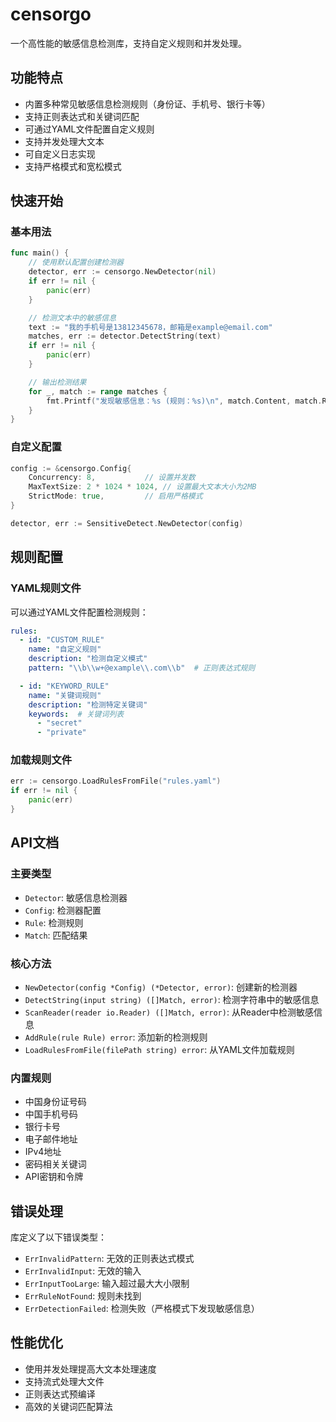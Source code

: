 # censorgo

一个高性能的敏感信息检测库，支持自定义规则和并发处理。

## 功能特点

- 内置多种常见敏感信息检测规则（身份证、手机号、银行卡等）
- 支持正则表达式和关键词匹配
- 可通过YAML文件配置自定义规则
- 支持并发处理大文本
- 可自定义日志实现
- 支持严格模式和宽松模式

## 快速开始

### 基本用法

```go
func main() {
    // 使用默认配置创建检测器
    detector, err := censorgo.NewDetector(nil)
    if err != nil {
        panic(err)
    }

    // 检测文本中的敏感信息
    text := "我的手机号是13812345678，邮箱是example@email.com"
    matches, err := detector.DetectString(text)
    if err != nil {
        panic(err)
    }

    // 输出检测结果
    for _, match := range matches {
        fmt.Printf("发现敏感信息：%s (规则：%s)\n", match.Content, match.Rule.Name)
    }
}
```

### 自定义配置

```go
config := &censorgo.Config{
    Concurrency: 8,           // 设置并发数
    MaxTextSize: 2 * 1024 * 1024, // 设置最大文本大小为2MB
    StrictMode: true,         // 启用严格模式
}

detector, err := SensitiveDetect.NewDetector(config)
```

## 规则配置

### YAML规则文件

可以通过YAML文件配置检测规则：

```yaml
rules:
  - id: "CUSTOM_RULE"
    name: "自定义规则"
    description: "检测自定义模式"
    pattern: "\\b\\w+@example\\.com\\b"  # 正则表达式规则

  - id: "KEYWORD_RULE"
    name: "关键词规则"
    description: "检测特定关键词"
    keywords:  # 关键词列表
      - "secret"
      - "private"
```

### 加载规则文件

```go
err := censorgo.LoadRulesFromFile("rules.yaml")
if err != nil {
    panic(err)
}
```

## API文档

### 主要类型

- `Detector`: 敏感信息检测器
- `Config`: 检测器配置
- `Rule`: 检测规则
- `Match`: 匹配结果

### 核心方法

- `NewDetector(config *Config) (*Detector, error)`: 创建新的检测器
- `DetectString(input string) ([]Match, error)`: 检测字符串中的敏感信息
- `ScanReader(reader io.Reader) ([]Match, error)`: 从Reader中检测敏感信息
- `AddRule(rule Rule) error`: 添加新的检测规则
- `LoadRulesFromFile(filePath string) error`: 从YAML文件加载规则

### 内置规则

- 中国身份证号码
- 中国手机号码
- 银行卡号
- 电子邮件地址
- IPv4地址
- 密码相关关键词
- API密钥和令牌

## 错误处理

库定义了以下错误类型：

- `ErrInvalidPattern`: 无效的正则表达式模式
- `ErrInvalidInput`: 无效的输入
- `ErrInputTooLarge`: 输入超过最大大小限制
- `ErrRuleNotFound`: 规则未找到
- `ErrDetectionFailed`: 检测失败（严格模式下发现敏感信息）

## 性能优化

- 使用并发处理提高大文本处理速度
- 支持流式处理大文件
- 正则表达式预编译
- 高效的关键词匹配算法